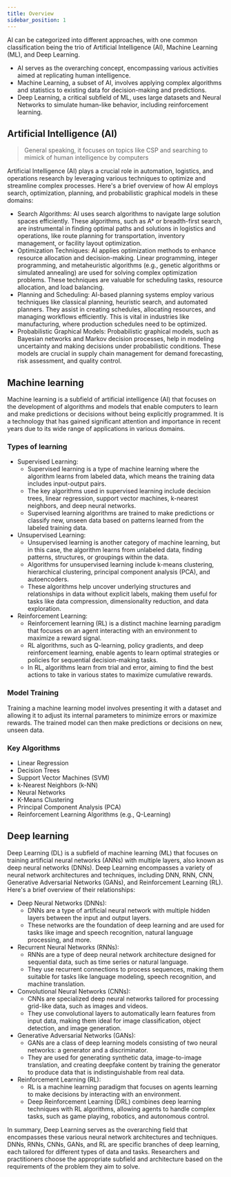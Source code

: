 ```yaml
---
title: Overview
sidebar_position: 1
---
```


AI can be categorized into different approaches, with one common classification being the trio of Artificial Intelligence (AI), Machine Learning (ML), and Deep Learning. 
- AI serves as the overarching concept, encompassing various activities aimed at replicating human intelligence. 
- Machine Learning, a subset of AI, involves applying complex algorithms and statistics to existing data for decision-making and predictions. 
- Deep Learning, a critical subfield of ML, uses large datasets and Neural Networks to simulate human-like behavior, including reinforcement learning.

## Artificial Intelligence (AI)

> General speaking, it focuses on topics like CSP and searching to mimick of human intelligence by computers

Artificial Intelligence (AI) plays a crucial role in automation, logistics, and operations research by leveraging various techniques to optimize and streamline complex processes. Here's a brief overview of how AI employs search, optimization, planning, and probabilistic graphical models in these domains:

- Search Algorithms: AI uses search algorithms to navigate large solution spaces efficiently. These algorithms, such as A* or breadth-first search, are instrumental in finding optimal paths and solutions in logistics and operations, like route planning for transportation, inventory management, or facility layout optimization.
- Optimization Techniques: AI applies optimization methods to enhance resource allocation and decision-making. Linear programming, integer programming, and metaheuristic algorithms (e.g., genetic algorithms or simulated annealing) are used for solving complex optimization problems. These techniques are valuable for scheduling tasks, resource allocation, and load balancing.
- Planning and Scheduling: AI-based planning systems employ various techniques like classical planning, heuristic search, and automated planners. They assist in creating schedules, allocating resources, and managing workflows efficiently. This is vital in industries like manufacturing, where production schedules need to be optimized.
- Probabilistic Graphical Models: Probabilistic graphical models, such as Bayesian networks and Markov decision processes, help in modeling uncertainty and making decisions under probabilistic conditions. These models are crucial in supply chain management for demand forecasting, risk assessment, and quality control.

## Machine learning

Machine learning is a subfield of artificial intelligence (AI) that focuses on the development of algorithms and models that enable computers to learn and make predictions or decisions without being explicitly programmed. It is a technology that has gained significant attention and importance in recent years due to its wide range of applications in various domains. 

### Types of learning

- Supervised Learning:
    - Supervised learning is a type of machine learning where the algorithm learns from labeled data, which means the training data includes input-output pairs.
    - The key algorithms used in supervised learning include decision trees, linear regression, support vector machines, k-nearest neighbors, and deep neural networks.
    - Supervised learning algorithms are trained to make predictions or classify new, unseen data based on patterns learned from the labeled training data.
- Unsupervised Learning:
    - Unsupervised learning is another category of machine learning, but in this case, the algorithm learns from unlabeled data, finding patterns, structures, or groupings within the data.
    - Algorithms for unsupervised learning include k-means clustering, hierarchical clustering, principal component analysis (PCA), and autoencoders.
    - These algorithms help uncover underlying structures and relationships in data without explicit labels, making them useful for tasks like data compression, dimensionality reduction, and data exploration.
- Reinforcement Learning:
    - Reinforcement learning (RL) is a distinct machine learning paradigm that focuses on an agent interacting with an environment to maximize a reward signal.
    - RL algorithms, such as Q-learning, policy gradients, and deep reinforcement learning, enable agents to learn optimal strategies or policies for sequential decision-making tasks.
    - In RL, algorithms learn from trial and error, aiming to find the best actions to take in various states to maximize cumulative rewards.

### Model Training

Training a machine learning model involves presenting it with a dataset and allowing it to adjust its internal parameters to minimize errors or maximize rewards. The trained model can then make predictions or decisions on new, unseen data.

### Key Algorithms

- Linear Regression
- Decision Trees
- Support Vector Machines (SVM)
- k-Nearest Neighbors (k-NN)
- Neural Networks
- K-Means Clustering
- Principal Component Analysis (PCA)
- Reinforcement Learning Algorithms (e.g., Q-Learning)

## Deep learning

Deep Learning (DL) is a subfield of machine learning (ML) that focuses on training artificial neural networks (ANNs) with multiple layers, also known as deep neural networks (DNNs). Deep Learning encompasses a variety of neural network architectures and techniques, including DNN, RNN, CNN, Generative Adversarial Networks (GANs), and Reinforcement Learning (RL). Here's a brief overview of their relationships:

- Deep Neural Networks (DNNs):
    - DNNs are a type of artificial neural network with multiple hidden layers between the input and output layers.
    - These networks are the foundation of deep learning and are used for tasks like image and speech recognition, natural language processing, and more.
- Recurrent Neural Networks (RNNs):
    - RNNs are a type of deep neural network architecture designed for sequential data, such as time series or natural language.
    - They use recurrent connections to process sequences, making them suitable for tasks like language modeling, speech recognition, and machine translation.
- Convolutional Neural Networks (CNNs):
    - CNNs are specialized deep neural networks tailored for processing grid-like data, such as images and videos.
    - They use convolutional layers to automatically learn features from input data, making them ideal for image classification, object detection, and image generation.
- Generative Adversarial Networks (GANs):
    - GANs are a class of deep learning models consisting of two neural networks: a generator and a discriminator.
    - They are used for generating synthetic data, image-to-image translation, and creating deepfake content by training the generator to produce data that is indistinguishable from real data.
- Reinforcement Learning (RL):
    - RL is a machine learning paradigm that focuses on agents learning to make decisions by interacting with an environment.
    - Deep Reinforcement Learning (DRL) combines deep learning techniques with RL algorithms, allowing agents to handle complex tasks, such as game playing, robotics, and autonomous control.

In summary, Deep Learning serves as the overarching field that encompasses these various neural network architectures and techniques. DNNs, RNNs, CNNs, GANs, and RL are specific branches of deep learning, each tailored for different types of data and tasks. Researchers and practitioners choose the appropriate subfield and architecture based on the requirements of the problem they aim to solve.



